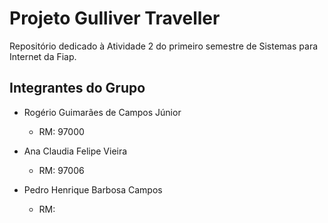 # Projeto Gulliver Traveller
Repositório dedicado à Atividade 2 do primeiro semestre de Sistemas para Internet da Fiap.

## Integrantes do Grupo
- Rogério Guimarães de Campos Júnior
  - RM: 97000
  
- Ana Claudia Felipe Vieira
  - RM: 97006
  
- Pedro Henrique Barbosa Campos
  - RM:
